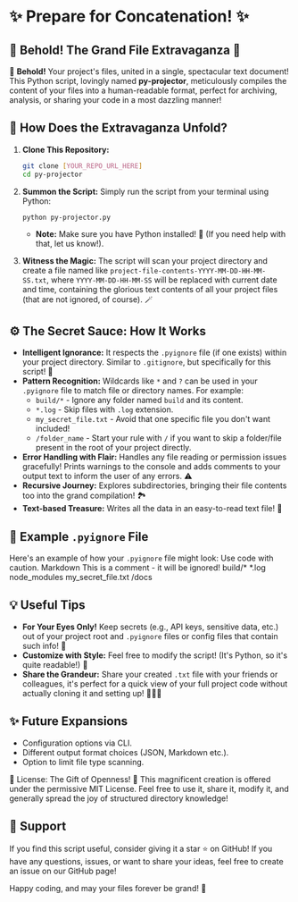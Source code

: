 # ✨ Prepare for Concatenation! ✨
## 🌟 Behold! The Grand File Extravaganza 🌟

🎉 **Behold!** Your project's files, united in a single, spectacular text document! This Python script, lovingly named **py-projector**, meticulously compiles the content of your files into a human-readable format, perfect for archiving, analysis, or sharing your code in a most dazzling manner!

## 🚀 How Does the Extravaganza Unfold?

1.  **Clone This Repository:**
    ```bash
    git clone [YOUR_REPO_URL_HERE]
    cd py-projector
    ```

2.  **Summon the Script:** Simply run the script from your terminal using Python:
    ```bash
    python py-projector.py
    ```

    *   **Note:** Make sure you have Python installed! 🐍 (If you need help with that, let us know!).

3.  **Witness the Magic:** The script will scan your project directory and create a file named like `project-file-contents-YYYY-MM-DD-HH-MM-SS.txt`, where `YYYY-MM-DD-HH-MM-SS` will be replaced with current date and time, containing the glorious text contents of all your project files (that are not ignored, of course). 🪄

## ⚙️ The Secret Sauce: How It Works

*   **Intelligent Ignorance:**  It respects the `.pyignore` file (if one exists) within your project directory. Similar to `.gitignore`, but specifically for this script! 🤫
*   **Pattern Recognition:** Wildcards like `*` and `?` can be used in your `.pyignore` file to match file or directory names. For example:
    *   `build/*` - Ignore any folder named `build` and its content.
    *   `*.log` - Skip files with `.log` extension.
    *   `my_secret_file.txt` - Avoid that one specific file you don't want included!
    *   `/folder_name` - Start your rule with `/` if you want to skip a folder/file present in the root of your project directly.
*   **Error Handling with Flair:** Handles any file reading or permission issues gracefully! Prints warnings to the console and adds comments to your output text to inform the user of any errors. ⚠️
*   **Recursive Journey:** Explores subdirectories, bringing their file contents too into the grand compilation! 🏞️
*   **Text-based Treasure:** Writes all the data in an easy-to-read text file! 📝

## 📝 Example `.pyignore` File

Here's an example of how your `.pyignore` file might look:
Use code with caution.
Markdown
This is a comment - it will be ignored!
build/*
*.log
node_modules
my_secret_file.txt
/docs

## 💡 Useful Tips

*   **For Your Eyes Only!** Keep secrets (e.g., API keys, sensitive data, etc.) out of your project root and `.pyignore` files or config files that contain such info! 🙈
*   **Customize with Style:** Feel free to modify the script! (It's Python, so it's quite readable!)  🎨
*   **Share the Grandeur:** Share your created `.txt` file with your friends or colleagues, it's perfect for a quick view of your full project code without actually cloning it and setting up! 🧑‍🤝‍🧑

## ✨ Future Expansions

*   Configuration options via CLI.
*   Different output format choices (JSON, Markdown etc.).
*   Option to limit file type scanning.

📜 License: The Gift of Openness! 📜 This magnificent creation is offered under the permissive MIT License. Feel free to use it, share it, modify it, and generally spread the joy of structured directory knowledge!

## 💖 Support

If you find this script useful, consider giving it a star ⭐ on GitHub!
If you have any questions, issues, or want to share your ideas, feel free to create an issue on our GitHub page!

Happy coding, and may your files forever be grand! 🎉
